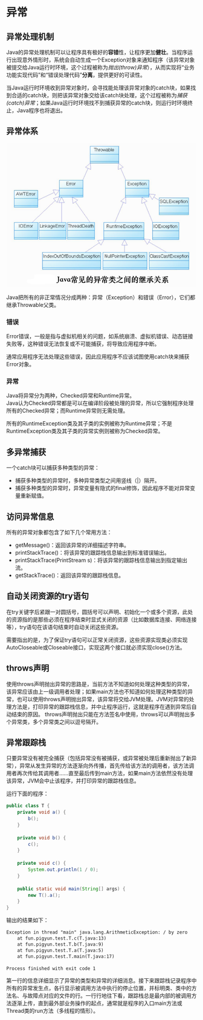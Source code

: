# 异常

## 异常处理机制
Java的异常处理机制可以让程序具有极好的**容错**性，让程序更加**健壮**。当程序运行出现意外情形时，系统会自动生成一个Exception对象来通知程序（该异常对象被提交给Java运行时环境，这个过程被称为*抛出(throw)异常*），从而实现将“业务功能实现代码”和“错误处理代码”**分离**，提供更好的可读性。

当Java运行时环境收到异常对象时，会寻找能处理该异常对象的catch块，如果找到合适的catch块，则把该异常对象交给该catch块处理，这个过程被称为*捕获(catch)异常*；如果Java运行时环境找不到捕获异常的catch块，则运行时环境终止，Java程序也将退出。

## 异常体系
![Exception+20210621094516](https://raw.githubusercontent.com/loli0con/picgo/master/images/Exception%2B20210621094516.png%2B2021-06-21-09-45-18)

Java把所有的非正常情况分成两种：异常（Exception）和错误（Error），它们都继承Throwable父类。

### 错误
Error错误，一般是指与虚拟机相关的问题，如系统崩溃、虚拟机错误、动态链接失败等，这种错误无法恢复或不可能捕获，将导致应用程序中断。

通常应用程序无法处理这些错误，因此应用程序不应该试图使用catch块来捕获Error对象。

### 异常
Java将异常分为两种，Checked异常和Runtime异常。  
Java认为Checked异常都是可以在编译阶段被处理的异常，所以它强制程序处理所有的Checked异常；而Runtime异常则无需处理。

所有的RuntimeException类及其子类的实例被称为Runtime异常；不是RuntimeException类及其子类的异常实例则被称为Checked异常。

## 多异常捕获
一个catch块可以捕获多种类型的异常：
* 捕获多种类型的异常时，多种异常类型之间用竖线（|）隔开。
* 捕获多种类型的异常时，异常变量有隐式的final修饰，因此程序不能对异常变量重新赋值。

## 访问异常信息
所有的异常对象都包含了如下几个常用方法：
* getMessage()：返回该异常的详细描述字符串。
* printStackTrace()：将该异常的跟踪栈信息输出到标准错误输出。
* printStackTrace(PrintStream s)：将该异常的跟踪栈信息输出到指定输出流。
* getStackTrace()：返回该异常的跟踪栈信息。

## 自动关闭资源的try语句
在try关键字后紧跟一对圆括号，圆括号可以声明、初始化一个或多个资源，此处的资源指的是那些必须在程序结束时显式关闭的资源（比如数据库连接、网络连接等），try语句在该语句结束时自动关闭这些资源。

需要指出的是，为了保证try语句可以正常关闭资源，这些资源实现类必须实现AutoCloseable或Closeable接口，实现这两个接口就必须实现close()方法。

## throws声明
使用throws声明抛出异常的思路是，当前方法不知道如何处理这种类型的异常，该异常应该由上一级调用者处理；如果main方法也不知道如何处理这种类型的异常，也可以使用throws声明抛出异常，该异常将交给JVM处理。JVM对异常的处理方法是，打印异常的跟踪栈信息，并中止程序运行，这就是程序在遇到异常后自动结束的原因。
throws声明抛出只能在方法签名中使用，throws可以声明抛出多个异常类，多个异常类之间以逗号隔开。

## 异常跟踪栈
只要异常没有被完全捕获（包括异常没有被捕获，或异常被处理后重新抛出了新异常），异常从发生异常的方法逐渐向外传播，首先传给该方法的调用者，该方法调用者再次传给其调用者……直至最后传到main方法，如果main方法依然没有处理该异常，JVM会中止该程序，并打印异常的跟踪栈信息。

运行下面的程序：
```java
public class T {
    private void a() {
        b();
    }

    private void b() {
        c();
    }

    private void c() {
        System.out.println(1 / 0);
    }

    public static void main(String[] args) {
        new T().a();
    }
}
```
输出的结果如下：
```
Exception in thread "main" java.lang.ArithmeticException: / by zero
	at fun.pigyun.test.T.c(T.java:13)
	at fun.pigyun.test.T.b(T.java:9)
	at fun.pigyun.test.T.a(T.java:5)
	at fun.pigyun.test.T.main(T.java:17)

Process finished with exit code 1
```
第一行的信息详细显示了异常的类型和异常的详细消息。接下来跟踪栈记录程序中所有的异常发生点，各行显示被调用方法中执行的停止位置，并标明类、类中的方法名、与故障点对应的文件的行。一行行地往下看，跟踪栈总是最内部的被调用方法逐渐上传，直到最外部业务操作的起点，通常就是程序的入口main方法或Thread类的run方法（多线程的情形）。